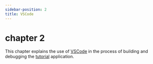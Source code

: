 ```yaml
---
sidebar-position: 2
title: VSCode
---
```


# chapter 2


This chapter explains the use of [VSCode](https://rw-community.org/tools/vscode) in the process of building and debugging the [tutorial](https://redwoodjs.com/docs/tutorial/foreword) application.  
